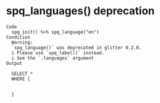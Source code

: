 # spq_languages() deprecation

    Code
      spq_init() %>% spq_language("en")
    Condition
      Warning:
      `spq_language()` was deprecated in glitter 0.2.0.
      i Please use `spq_label()` instead.
      i See the `.languages` argument
    Output
      
      SELECT *
      WHERE {
      
      
      }
      

